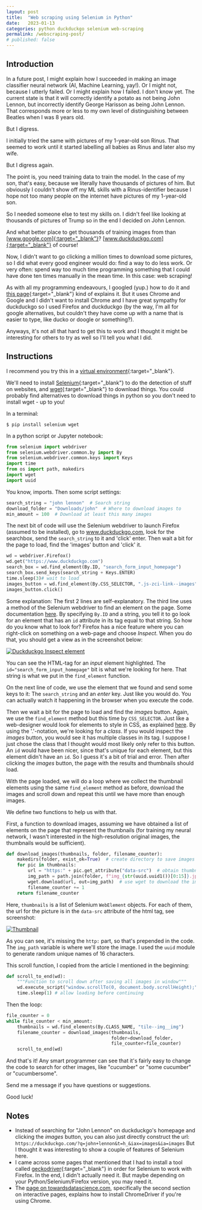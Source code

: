 ```yaml
---
layout: post
title:  "Web scraping using Selenium in Python"
date:   2023-01-13
categories: python duckduckgo selenium web-scraping
permalink: /webscraping-post/
# published: false
---
```

## Introduction
In a future post, I might explain how I succeeded in making an image classifier neural network
 (AI, Machine Learning, yay!). Or I might not, because I utterly failed. Or I might explain
 how I failed. I don't know yet. The current state is that it will correctly identify a
 potato as not being John Lennon, but incorrectly identify George Harisson as being John Lennon.
 That corresponds more or less to my own level of distinguishing between Beatles when I was 8 years old.

 But I digress.

 I initially tried the same with pictures of my 1-year-old son Rinus.
That seemed to work until it started labelling all babies as Rinus and later also my wife.

But I digress again.

The point is, you need training data to train the model. In the case of my son, that's easy,
because we literally have thousands of pictures of him. But obviously I couldn't show off
my ML skills with a Rinus-identifier because I hope not too many people on the internet
have pictures of my 1-year-old son.

So I needed someone else to test my skills on. I didn't feel like looking at thousands of
pictures of Trump so in the end I decided on John Lennon.

And what better place to get thousands of training images from than [www.google.com]{:target="_blank"}?
[www.duckduckgo.com]{:target="_blank"} of course!

Now, I didn't want to go clicking a million times to download some pictures, so I
did what every good engineer would do: find a way to do less work. Or very often:
spend way too much time programming something that I could have done ten times manually in the mean time.
In this case: web scraping!

As with all my programming endeavours, I googled (yup.) how to do it and [this page][towards]{:target="_blank"}
kind of explains it. But it uses Chrome and Google and I didn't want to install Chrome
and I have great sympathy for duckduckgo so I used Firefox and duckduckgo (by the way, I'm all
for google alternatives, but couldn't they have come up with a name that is easier to type,
like ducko or doogle or something?).

Anyways, it's not all that hard to get this to work and I thought it might be interesting for
others to try as well so I'll tell you what I did.

## Instructions

I recommend you try this in a [virtual environment][venv]{:target="_blank"}.

We'll need to install [Selenium]{:target="_blank"} to do the detection of stuff on websites,
and [wget]{:target="_blank"} to download things.
You could probably find alternatives to download things in python so you don't need to install wget - up to you!

In a terminal:

    $ pip install selenium wget

In a python script or Jupyter notebook:

```python
from selenium import webdriver
from selenium.webdriver.common.by import By
from selenium.webdriver.common.keys import Keys
import time
from os import path, makedirs
import wget
import uuid
```

You know, imports.
Then some script settings:

```python
search_string = "john lennon"  # Search string
download_folder = "Downloads/john"  # Where to download images to
min_amount = 100  # Download at least this many images
```

The next bit of code will use the Selenium webdriver to launch Firefox (assumed to be installed), go to www.duckduckgo.com,
look for the searchbox, send the `search_string` to it and 'click' enter. Then wait a bit
for the page to load, find the 'images' button and 'click' it.

```python
wd = webdriver.Firefox()
wd.get("https://www.duckduckgo.com")
search_box = wd.find_element(By.ID, "search_form_input_homepage")
search_box.send_keys(search_string + Keys.ENTER)
time.sleep(3)# wait to load
images_button = wd.find_element(By.CSS_SELECTOR, ".js-zci-link--images")
images_button.click()
```

Some explanation: The first 2 lines are self-explanatory. The third line uses a method of
the Selenium webdriver to find an element on the page. Some documentation [here][find-element].
By specifying `By.ID` and a string, you tell it to go look for an element that has an `id`
attribute in its tag equal to that string. So how do you know what to look for?
Firefox has a nice feature where you can right-click on something on a web-page and choose *Inspect*.
When you do that, you should get a view as in the screenshot below:

[![Duckduckgo Inspect element](/assets/img/duckduckgo_inspect.png)](/assets/img/duckduckgo_inspect.png)

You can see the HTML-tag for an *input* element highlighted. The `id="search_form_input_homepage"` bit
is what we're looking for here. That string is what we put in the `find_element` function.

On the next line of code, we use the element that we found and send some keys to it: The `search_string`
and an *enter* key. Just like you would do. You can actually watch it happening in the browser when you execute
the code.

Then we wait a bit for the page to load and find the *images* button. Again, we use the `find_element`
method but this time by `CSS_SELECTOR`. Just like a web-designer would look for elements
to style in CSS, as explained [here][css].
By using the '.'-notation, we're looking for a *class*.
If you would inspect the *images* button, you would see it has multiple classes in its tag. I suppose
I just chose the class that I thought would most likely only refer to this button. An `id` would
have been nicer, since that's unique for each element, but this element didn't have an `id`. So 
I guess it's a bit of trial and error.
Then after clicking the *images* button, the page with the results and thumbnails should load.

With the page loaded, we will do a loop where we collect the thumbnail elements using the
same `find_element` method as before, download the images and scroll down and repeat this until
we have more than enough images.

We define two functions to help us with that.

First, a function to download images, assuming we have obtained a list of elements on the page
that represent the thumbnails (for training my neural network, I wasn't interested in the 
high-resolution original images, the thumbnails would be sufficient).

```python
def download_images(thumbnails, folder, filename_counter):
    makedirs(folder, exist_ok=True)  # create directory to save images
    for pic in thumbnails:
        url = "https:" + pic.get_attribute("data-src")  # obtain thumbnail url
        img_path = path.join(folder, f"img_{str(uuid.uuid1())[0:15]}.jpg")
        wget.download(url, out=img_path)  # use wget to download the image
        filename_counter += 1
    return filename_counter
```

Here, `thumbnails` is a list of Selenium `WebElement` objects. For each of them,
the url for the picture is in the `data-src` attribute of the html tag, see screenshot:

[![Thumbnail](/assets/img/duckduckgo_img_search.png)](/assets/img/duckduckgo_img_search.png)

As you can see, it's missing the `http:` part, so that's prepended in the code. The `img_path`
variable is where we'll store the image. I used the `uuid` module to generate random unique
names of 16 characters.

This scroll function, I copied from the article I mentioned in the beginning:

```python
def scroll_to_end(wd):
    """Function to scroll down after saving all images in window"""
    wd.execute_script("window.scrollTo(0, document.body.scrollHeight);")
    time.sleep(1) # allow loading before continuing
```

Then the loop:

```python
file_counter = 0
while file_counter < min_amount:
    thumbnails = wd.find_elements(By.CLASS_NAME, "tile--img__img")
    filename_counter = download_images(thumbnails,
                                       folder=download_folder,
                                       file_counter=file_counter)
    scroll_to_end(wd)
```

And that's it!
Any smart programmer can see that it's fairly easy to change the code to search for other
images, like "cucumber" or "some cucumber" or "cucumbersome".

Send me a message if you have questions or suggestions.

Good luck!

## Notes
- Instead of searching for "John Lennon" on duckduckgo's homepage and clicking the *images*
button, you can also just directly construct the url: `https://duckduckgo.com/?q=john+lennon&t=h_&iax=images&ia=images`
But I thought it was interesting to show a couple of features of Selenium here.
- I came across some pages that mentioned that I had to install a tool called [geckodriver]{:target="_blank"}
in order for Selenium to work with Firefox. In the end, I didn't actually need it. But
maybe depending on your Python/Selenium/Firefox version, you may need it.
- The [page on towardsdatascience.com][towards], specifically the second section on interactive
pages, explains how to install ChromeDriver if you're using Chrome.

[towards]: https://towardsdatascience.com/image-scraping-with-python-a96feda8af2d
[www.google.com]: https://www.google.com
[www.duckduckgo.com]: https://www.duckduckgo.com
[venv]: https://docs.python.org/3/library/venv.html
[find-element]: https://www.selenium.dev/documentation/webdriver/elements/finders/
[css]: https://www.w3schools.com/cssref/css_selectors.php
[selenium]: https://www.selenium.dev/documentation/
[wget]: https://pypi.org/project/wget/
[geckodriver]: https://github.com/mozilla/geckodriver/releases